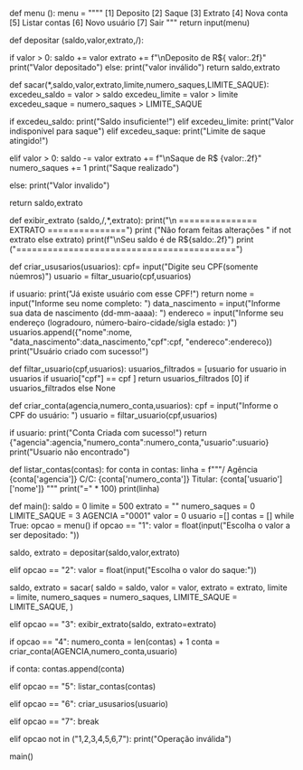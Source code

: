 def menu ():
    menu = """"
[1] Deposito
[2] Saque
[3] Extrato
[4] Nova conta
[5] Listar contas
[6] Novo usuário
[7] Sair
"""
    return input(menu)

def depositar (saldo,valor,extrato,/):

if valor > 0:
    saldo += valor
    extrato += f"\nDeposito de R${ valor:.2f}"
    print("Valor depositado")
else:
  print("valor inválido")
return saldo,extrato

def sacar(*,saldo,valor,extrato,limite,numero_saques,LIMITE_SAQUE):
    excedeu_saldo = valor > saldo
    excedeu_limite = valor > limite
    excedeu_saque = numero_saques > LIMITE_SAQUE

if excedeu_saldo:
    print("Saldo insuficiente!")
elif excedeu_limite:
    print("Valor indisponivel para saque")
elif excedeu_saque:
    print("Limite de saque atingido!")

elif valor > 0:
    saldo -= valor
    extrato += f"\nSaque de R$ {valor:.2f}"
    numero_saques += 1
    print("Saque realizado")

else:
  print("Valor invalido")

return saldo,extrato

def exibir_extrato (saldo,/,*,extrato):
    print("\n =============== EXTRATO ===============")
    print ("Não foram feitas alterações " if not extrato else extrato)
    print(f"\nSeu saldo é de R${saldo:.2f}")
    print ("==========================================")

def criar_ususarios(usuarios):
    cpf= input("Digite seu CPF(somente núemros)")
    usuario = filtar_usuario(cpf,usuarios)

if usuario:
    print("Já existe usuário com esse CPF!")
    return
nome = input("Informe seu nome completo:  ")
data_nascimento = input("Informe sua data de nascimento (dd-mm-aaaa): ")
endereco = input("Informe seu endereço (logradouro, número-bairo-cidade/sigla estado: )")
usuarios.append({"nome":nome, "data_nascimento":data_nascimento,"cpf":cpf, "endereco":endereco})
print("Usuário criado com sucesso!")

def filtar_usuario(cpf,usuarios):
    usuarios_filtrados = [usuario for usuario in usuarios if usuario["cpf"] == cpf ]
    return usuarios_filtrados [0] if usuarios_filtrados else None

def criar_conta(agencia,numero_conta,usuarios):
    cpf = input("Informe o CPF do usuário: ")
    usuario = filtar_usuario(cpf,usuarios)

if usuario:
    print("Conta Criada com sucesso!")
    return {"agencia":agencia,"numero_conta":numero_conta,"usuario":usuario}
print("Usuario não encontrado")

def listar_contas(contas):
    for conta in contas:
        linha = f"""/ Agência {conta['agencia']}
           C/C:  {conta['numero_conta']}
            Titular: {conta['usuario']['nome']}
        """
        print("=" * 100)
        print(linha)

def main():
    saldo = 0
    limite = 500
    extrato = ""
    numero_saques = 0
    LIMITE_SAQUE = 3
    AGENCIA ="0001"
    valor = 0
    usuario =[]
    contas = []
    while True:
        opcao = menu()
        if opcao == "1":
            valor = float(input("Escolha o valor a ser depositado: "))

saldo, extrato = depositar(saldo,valor,extrato)
    
elif opcao == "2":
    valor = float(input("Escolha o valor do saque:"))

saldo, extrato = sacar(
    saldo = saldo,
    valor = valor,
    extrato = extrato,
    limite = limite,
    numero_saques = numero_saques,
    LIMITE_SAQUE = LIMITE_SAQUE,
    )
    
elif opcao == "3":
  exibir_extrato(saldo, extrato=extrato)

if opcao == "4":
    numero_conta = len(contas) + 1
    conta = criar_conta(AGENCIA,numero_conta,usuario)
    
if conta:
    contas.append(conta)
    
elif opcao == "5":
    listar_contas(contas)
    
elif opcao == "6":
    criar_ususarios(usuario)
    
elif opcao == "7":
    break

elif opcao not in ("1,2,3,4,5,6,7"):
    print("Operação inválida")

main()
